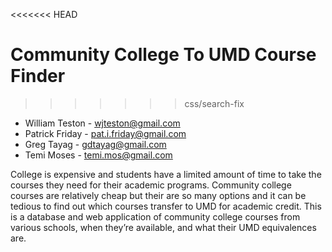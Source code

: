 <<<<<<< HEAD
# Community College To UMD Course Finder
>>>>>>> css/search-fix
* William Teston - wjteston@gmail.com
* Patrick Friday - pat.i.friday@gmail.com
* Greg Tayag - gdtayag@gmail.com
* Temi Moses - temi.mos@gmail.com

College is expensive and students have a limited amount of time to take the courses they need for their academic programs. Community college courses are relatively cheap but their are so many options and it can be tedious to find out which courses transfer to UMD for academic credit. This is a database and web application of community college courses from various schools, when they’re available, and what their UMD equivalences are.

